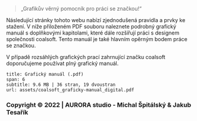 > „Grafikův věrný pomocník pro práci se značkou!“

Následující stránky tohoto webu nabízí zjednodušená pravidla a prvky ke stažení. V níže přiloženém PDF souboru naleznete podrobný grafický manuál s doplňkovými kapitolami, které dále rozšířují práci s designem společnosti coalsoft. Tento manuál je také hlavním opěrným bodem práce se značkou.

V případě rozsáhlých grafických prací zahrnující značku coalsoft doporučujeme používat plný grafický manuál.



```download
title: Grafický manuál (.pdf)
span: 6
subtitle: 9.6 MB | 36 stran, 19 dvoustran
url: assets/coalsoft_graficky-manual_digital.pdf
```


### Copyright © 2022 | AURORA studio - Michal Špitálský & Jakub Tesařík